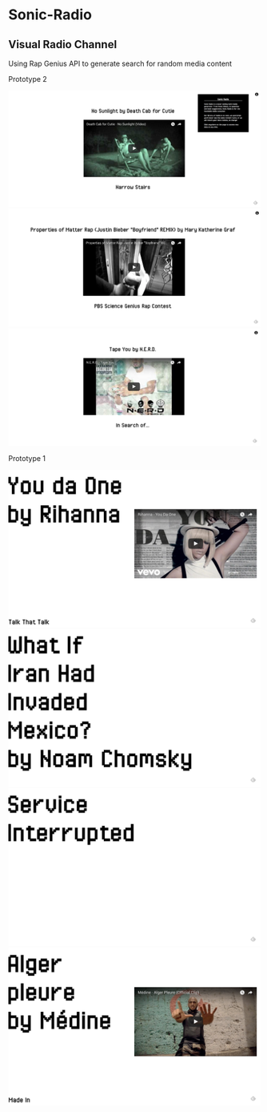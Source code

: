 # Sonic-Radio
## Visual Radio Channel

Using Rap Genius API to generate search for random media content

Prototype 2

![alt text](screenshots/radio-1.png "Demo Screenshot")
![alt text](screenshots/radio-2.png "Demo Screenshot")
![alt text](screenshots/radio-3.png "Demo Screenshot")

Prototype 1

![alt text](screenshots/1.png "Demo Screenshot")
![alt text](screenshots/2.png "Demo Screenshot")
![alt text](screenshots/3.png "Demo Screenshot")
![alt text](screenshots/4.png "Demo Screenshot")
